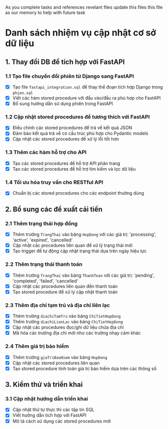 As you complete tasks and references revelant files update this files this file as our memory to help with future task

# Danh sách nhiệm vụ cập nhật cơ sở dữ liệu

## 1. Thay đổi DB để tích hợp với FastAPI

### 1.1 Tạo file chuyển đổi phiên từ Django sang FastAPI
- [x] Tạo file `fastapi_integration.sql` để thay thế đoạn tích hợp Django trong `phien.sql`
- [x] Viết các hàm stored procedure với đầu vào/đầu ra phù hợp cho FastAPI
- [x] Bổ sung hướng dẫn sử dụng phiên trong FastAPI

### 1.2 Cập nhật stored procedures để tương thích với FastAPI
- [x] Điều chỉnh các stored procedures để trả về kết quả JSON
- [x] Đảm bảo kết quả trả về có cấu trúc phù hợp cho Pydantic models
- [x] Cập nhật các stored procedures để xử lý lỗi tốt hơn

### 1.3 Thêm các hàm hỗ trợ cho API
- [x] Tạo các stored procedures để hỗ trợ API phân trang
- [x] Tạo các stored procedures để hỗ trợ tìm kiếm và lọc dữ liệu

### 1.4 Tối ưu hóa truy vấn cho RESTful API
- [x] Chuẩn bị các stored procedures cho các endpoint thường dùng

## 2. Bổ sung các đề xuất cải tiến

### 2.1 Thêm trạng thái hợp đồng
- [x] Thêm trường `TrangThai` vào bảng `HopDong` với các giá trị: 'processing', 'active', 'expired', 'cancelled'
- [x] Cập nhật các procedures liên quan để xử lý trạng thái mới
- [x] Tạo trigger để tự động cập nhật trạng thái dựa trên ngày hiệu lực

### 2.2 Thêm trạng thái thanh toán
- [x] Thêm trường `TrangThai` vào bảng `ThanhToan` với các giá trị: 'pending', 'completed', 'failed', 'cancelled'
- [x] Cập nhật các procedures liên quan đến thanh toán
- [x] Tạo stored procedure để xử lý cập nhật thanh toán

### 2.3 Thêm địa chỉ tạm trú và địa chỉ liên lạc
- [x] Thêm trường `diachiTamTru` vào bảng `ChiTietHopDong`
- [x] Thêm trường `diachiLienLac` vào bảng `ChiTietHopDong`
- [x] Cập nhật các procedures đọc/ghi dữ liệu chứa địa chỉ
- [x] Mã hóa các trường địa chỉ mới như các trường nhạy cảm khác

### 2.4 Thêm giá trị bảo hiểm
- [x] Thêm trường `giaTriBaoHiem` vào bảng `HopDong`
- [x] Cập nhật các stored procedures liên quan
- [x] Tạo stored procedure tính toán giá trị bảo hiểm dựa trên các thông số 

## 3. Kiểm thử và triển khai

### 3.1 Cập nhật hướng dẫn triển khai
- [x] Cập nhật thứ tự thực thi các tập tin SQL
- [x] Viết hướng dẫn tích hợp với FastAPI
- [x] Mô tả cách sử dụng các stored procedures mới
